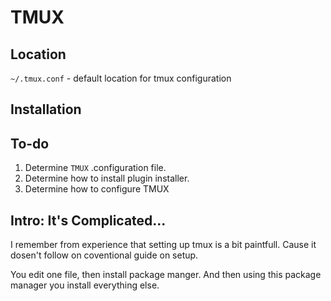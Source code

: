 # TMUX 

## Location 

`~/.tmux.conf` - default location for tmux configuration 

## Installation

## To-do 

1. Determine `TMUX` .configuration file. 
2. Determine how to install plugin installer. 
3. Determine how to configure TMUX

## Intro: It's Complicated...

I remember from experience that setting up tmux is a bit paintfull. Cause it dosen't follow on coventional guide on setup.

 You edit one file, then install package manger. And then using this package manager you install everything else.
